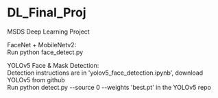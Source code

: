 # DL_Final_Proj
MSDS Deep Learning Project


FaceNet + MobileNetv2: <br>
Run python face_detect.py

YOLOv5 Face & Mask Detection: <br>
Detection instructions are in 'yolov5_face_detection.ipynb', download YOLOv5 from github <br>
Run python detect.py --source 0 --weights 'best.pt' in the YOLOv5 repo 
